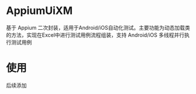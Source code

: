 # AppiumUiXM
基于 Appium 二次封装，适用于Android/iOS自动化测试。主要功能为动态加载类的方法，实现在Excel中进行测试用例流程组装，支持 Android/iOS 
多线程并行执行测试用例
# 使用
后续添加
